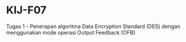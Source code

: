 # KIJ-F07
Tugas 1 - Penerapan algoritma Data Encryption Standard (DES) dengan menggunakan mode operasi Output Feedback (OFB)
